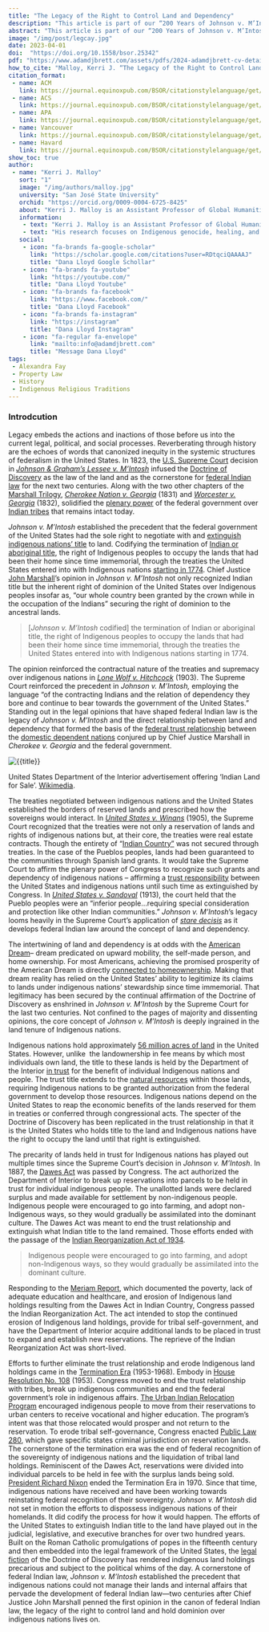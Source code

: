 ```yaml
---
title: "The Legacy of the Right to Control Land and Dependency"
description: "This article is part of our “200 Years of Johnson v. M’Intosh: Law, Religion, and Native American Lands” series. - The Legacy of the Right to Control Land and Dependency"
abstract: "This article is part of our “200 Years of Johnson v. M’Intosh: Law, Religion, and Native American Lands” series. - Legacy embeds the actions and inactions of those before us into the current legal, political, and social processes. Reverberating through history are the echoes of words that canonized inequity in the systemic structures of federalism in the United States. In 1823,"
image: "/img/post/legcay.jpg"
date: 2023-04-01
doi:  "https://doi.org/10.1558/bsor.25342"
pdf: "https://www.adamdjbrett.com/assets/pdfs/2024-adamdjbrett-cv-detailed-rev10-web.pdf"
how_to_cite: "Malloy, Kerri J. “The Legacy of the Right to Control Land and Dependency.” Canopy Forum. April 1, 2023."
citation_format: 
 - name: ACM
   link: https://journal.equinoxpub.com/BSOR/citationstylelanguage/get/acm-sig-proceedings?submissionId=25342&publicationId=24072&issueId=2679
 - name: ACS
   link: https://journal.equinoxpub.com/BSOR/citationstylelanguage/get/acs-nano?submissionId=25342&publicationId=24072&issueId=2679
 - name: APA
   link: https://journal.equinoxpub.com/BSOR/citationstylelanguage/get/apa?submissionId=25342&publicationId=24072&issueId=2679
 - name: Vancouver
   link: https://journal.equinoxpub.com/BSOR/citationstylelanguage/get/vancouver?submissionId=25342&publicationId=24072&issueId=2679
 - name: Havard
   link: https://journal.equinoxpub.com/BSOR/citationstylelanguage/get/harvard-cite-them-right?submissionId=25342&publicationId=24072&issueId=2679
show_toc: true
author: 
 - name: "Kerri J. Malloy"
   sort: "1"
   image: "/img/authors/malloy.jpg"
   university: "San José State University"
   orchid: "https://orcid.org/0009-0004-6725-8425"
   about: "Kerri J. Malloy is an Assistant Professor of Global Humanities and Special Advisor on Native American and Indigenous Studies to the Office of the Provost at San José State University. "
   information: 
    - text: "Kerri J. Malloy is an Assistant Professor of Global Humanities and Special Advisor on Native American and Indigenous Studies to the Office of the Provost at San José State University. "
    - text: "His research focuses on Indigenous genocide, healing, and reconciliation in North America and the necessity of systemic change within social structures to advance transitional justice."
   social:
    - icon: "fa-brands fa-google-scholar"
      link: "https://scholar.google.com/citations?user=RDtqciQAAAAJ"
      title: "Dana Lloyd Google Schollar"
    - icon: "fa-brands fa-youtube"
      link: "https://youtube.com/"
      title: "Dana Lloyd Youtube"
    - icon: "fa-brands fa-facebook"
      link: "https://www.facebook.com/"
      title: "Dana Lloyd Facebook"
    - icon: "fa-brands fa-instagram"
      link: "https://instagram"
      title: "Dana Lloyd Instagram"
    - icon: "fa-regular fa-envelope"
      link: "mailto:info@adamdjbrett.com"
      title: "Message Dana Lloyd"
tags: 
 - Alexandra Fay
 - Property Law
 - History
 - Indigenous Religious Traditions
---
```


### Introdcution

Legacy embeds the actions and inactions of those before us into the current legal, political, and social processes. Reverberating through history are the echoes of words that canonized inequity in the systemic structures of federalism in the United States. In 1823, the [U.S. Supreme Court](https://www.supremecourt.gov/opinions/21pdf/19-1392_6j37.pdf) decision in _[Johnson & Graham’s Lessee v. M’Intosh](https://www.oyez.org/cases/1789-1850/21us543)_ infused the [Doctrine of Discovery](https://www.law.cornell.edu/wex/doctrine_of_discovery) as the law of the land and as the cornerstone for [federal Indian law](https://www.courts.ca.gov/27002.htm) for the next two centuries. Along with the two other chapters of the [Marshall Trilogy](https://uaf.edu/tribal/academics/112/unit-1/marshalltrilogy.php), [_Cherokee Nation v. Georgia_](https://www.law.cornell.edu/supremecourt/text/30/1) (1831) and [_Worcester v. Georgia_](https://www.oyez.org/cases/1789-1850/31us515) (1832), solidified the [plenary power](https://www.law.cornell.edu/wex/plenary_power) of the federal government over [Indian tribes](https://www.law.cornell.edu/uscode/text/34/12133) that remains intact today. 

_Johnson v. M’Intosh_ established the precedent that the federal government of the United States had the sole right to negotiate with and [extinguish indigenous nations’ title](https://scholarship.law.wm.edu/cgi/viewcontent.cgi?article=1050&context=facpubs) to land. Codifying the termination of [Indian or aboriginal title](https://commons.und.edu/cgi/viewcontent.cgi?article=2116&context=ndlr#:~:text=Aboriginal%20title%2C%20also%20known%20as,continuous%20possession%20of%20the%20soil.), the right of Indigenous peoples to occupy the lands that had been their home since time immemorial, through the treaties the United States entered into with Indigenous nations [starting in 1774](https://www.archives.gov/research/native-americans/treaties). Chief Justice [John Marshall](https://www.britannica.com/biography/John-Marshall)’s opinion in _Johnson v. M’Intosh_ not only recognized Indian title but the inherent right of dominion of the United States over Indigenous peoples insofar as, “our whole country been granted by the crown while in the occupation of the Indians” securing the right of dominion to the ancestral lands. 

> \[_Johnson v. M’Intosh_ codified\] the termination of Indian or aboriginal title, the right of Indigenous peoples to occupy the lands that had been their home since time immemorial, through the treaties the United States entered into with Indigenous nations starting in 1774.

The opinion reinforced the contractual nature of the treaties and supremacy over indigenous nations in [_Lone Wolf v. Hitchcock_](https://thorpe.law.ou.edu/treatises/cases/hitchcock.html) (1903). The Supreme Court reinforced the precedent in _Johnson v. M’Intosh,_ employing the language “of the contracting Indians and the relation of dependency they bore and continue to bear towards the government of the United States.” Standing out in the legal opinions that have shaped federal Indian law is the legacy of _Johnson v. M’Intosh_ and the direct relationship between land and dependency that formed the basis of the [federal trust relationship](https://www.bia.gov/faqs/what-federal-indian-trust-responsibility) between the [domestic dependent nations](https://www.justice.gov/enrd/timeline-event/federal-trust-doctrine-first-described-supreme-court) conjured up by Chief Justice Marshall in _Cherokee v. Georgia_ and the federal government. 

![{{title}}](/img/post/legal.jpg)

United States Department of the Interior advertisement offering ‘Indian Land for Sale’. [Wikimedia](https://commons.wikimedia.org/wiki/File:Indian_Land_for_Sale.jpg).

The treaties negotiated between indigenous nations and the United States established the borders of reserved lands and prescribed how the sovereigns would interact. In [_United States v. Winans_](https://supreme.justia.com/cases/federal/us/198/371/) (1905), the Supreme Court recognized that the treaties were not only a reservation of lands and rights of indigenous nations but, at their core, the treaties were real estate contracts. Though the entirety of “[Indian Country”](https://www.epa.gov/pesticide-applicator-certification-indian-country/definition-indian-country#definition) was not secured through treaties. In the case of the Pueblos peoples, lands had been guaranteed to the communities through Spanish land grants. It would take the Supreme Court to affirm the plenary power of Congress to recognize such grants and dependency of indigenous nations – affirming a [trust responsibility](https://www.doi.gov/sites/doi.gov/files/migrated/news/pressreleases/upload/Signed-SO-3335.pdfhttps://www.doi.gov/sites/doi.gov/files/migrated/news/pressreleases/upload/Signed-SO-3335.pdf) between the United States and indigenous nations until such time as extinguished by Congress. In [_United States v. Sandoval_](https://supreme.justia.com/cases/federal/us/231/28/) (1913), the court held that the Pueblo peoples were an “inferior people…requiring special consideration and protection like other Indian communities.” _Johnson v. M’Intosh_’s legacy looms heavily in the Supreme Court’s application of [_stare decisis_](https://www.law.cornell.edu/wex/stare_decisis) as it develops federal Indian law around the concept of land and dependency.

The intertwining of land and dependency is at odds with the [American Dream](https://www.bushcenter.org/catalyst/state-of-the-american-dream/churchwell-history-of-the-american-dream)– dream predicated on upward mobility, the self-made person, and home ownership. For most Americans, achieving the promised prosperity of the American Dream is directly [connected to homeownership](https://www.bankrate.com/pdfs/pr/20220330-march-fsp.pdf). Making that dream reality has relied on the United States’ ability to legitimize its claims to lands under indigenous nations’ stewardship since time immemorial. That legitimacy has been secured by the continual affirmation of the Doctrine of Discovery as enshrined in _Johnson v. M’Intosh_ by the Supreme Court for the last two centuries. Not confined to the pages of majority and dissenting opinions, the core concept of _Johnson v. M’Intosh_ is deeply ingrained in the land tenure of Indigenous nations.

Indigenous nations hold approximately [56 million acres of land](https://revenuedata.doi.gov/how-revenue-works/native-american-ownership-governance/#:~:text=Trust%20land%20%2C%20in%20which%20the,title%20under%20specific%20statutory%20authority.) in the United States. However, unlike  the landownership in fee means by which most individuals own land, the title to these lands is held by the Department of the Interior [in trust](https://revenuedata.doi.gov/how-revenue-works/native-american-ownership-governance/#:~:text=Trust%20land%20%2C%20in%20which%20the,title%20under%20specific%20statutory%20authority.) for the benefit of individual Indigenous nations and people. The trust title extends to the [natural resources](https://revenuedata.doi.gov/how-revenue-works/native-american-ownership-governance/#:~:text=Trust%20land%20%2C%20in%20which%20the,title%20under%20specific%20statutory%20authority.) within those lands, requiring Indigenous nations to be granted authorization from the federal government to develop those resources. Indigenous nations depend on the United States to reap the economic benefits of the lands reserved for them in treaties or conferred through congressional acts. The specter of the Doctrine of Discovery has been replicated in the trust relationship in that it is the United States who holds title to the land and Indigenous nations have the right to occupy the land until that right is extinguished. 

The precarity of lands held in trust for Indigenous nations has played out multiple times since the Supreme Court’s decision in _Johnson v. M’Intosh_. In 1887, the [Dawes Act](https://www.archives.gov/milestone-documents/dawes-act) was passed by Congress. The act authorized the Department of Interior to break up reservations into parcels to be held in trust for individual indigenous people. The unallotted lands were declared surplus and made available for settlement by non-indigenous people. Indigenous people were encouraged to go into farming, and adopt non-Indigenous ways, so they would gradually be assimilated into the dominant culture. The Dawes Act was meant to end the trust relationship and extinguish what Indian title to the land remained. Those efforts ended with the passage of the [Indian Reorganization Act of 1934](https://www.govinfo.gov/content/pkg/COMPS-5299/pdf/COMPS-5299.pdf).

> Indigenous people were encouraged to go into farming, and adopt non-Indigenous ways, so they would gradually be assimilated into the dominant culture.

Responding to the [Meriam Report](https://narf.org/nill/resources/meriam.html), which documented the poverty, lack of adequate education and healthcare, and erosion of Indigenous land holdings resulting from the Dawes Act in Indian Country, Congress passed the Indian Reorganization Act. The act intended to stop the continued erosion of Indigenous land holdings, provide for tribal self-government, and have the Department of Interior acquire additional lands to be placed in trust to expand and establish new reservations. The reprieve of the Indian Reorganization Act was short-lived.

Efforts to further eliminate the trust relationship and erode Indigenous land holdings came in the [Termination Era](https://library.law.howard.edu/civilrightshistory/indigenous/termination#:~:text=The%20Termination%20Era%20saw%20a,(August%201%2C%201953).) (1953-1968). Embody in [House Resolution No. 108](https://web.archive.org/web/20070608052514/http:/www.digitalhistory.uh.edu/native_voices/voices_display.cfm?id=96) (1953). Congress moved to end the trust relationship with tribes, break up indigenous communities and end the federal government’s role in indigenous affairs. [The Urban Indian Relocation Program](https://www.archives.gov/education/lessons/indian-relocation.html) encouraged indigenous people to move from their reservations to urban centers to receive vocational and higher education. The program’s intent was that those relocated would prosper and not return to the reservation. To erode tribal self-governance, Congress enacted [Public Law 280](https://www.acf.hhs.gov/ana/fact-sheet/american-indians-and-alaska-natives-public-law-280-tribes#:~:text=In%201953%2C%20Congress%20enacted%20Public,be%20handled%20by%20state%20courts.), which gave specific states criminal jurisdiction on reservation lands. The cornerstone of the termination era was the end of federal recognition of the sovereignty of indigenous nations and the liquidation of tribal land holdings. Reminiscent of the Dawes Act, reservations were divided into individual parcels to be held in fee with the surplus lands being sold. [President Richard Nixon](https://www.epa.gov/tribal/president-nixon-special-message-indian-affairs-july-8-1970) ended the Termination Era in 1970. Since that time, indigenous nations have received and have been working towards reinstating federal recognition of their sovereignty. _Johnson v. M’Intosh_ did not set in motion the efforts to dispossess indigenous nations of their homelands. It did codify the process for how it would happen. The efforts of the United States to extinguish Indian title to the land have played out in the judicial, legislative, and executive branches for over two hundred years. Built on the Roman Catholic promulgations of popes in the fifteenth century and then embedded into the legal framework of the United States, the [legal fiction](https://www.law.cornell.edu/wex/legal_fiction) of the Doctrine of Discovery has rendered indigenous land holdings precarious and subject to the political whims of the day. A cornerstone of federal Indian law, _Johnson v. M’Intosh_ established the precedent that indigenous nations could not manage their lands and internal affairs that pervade the development of federal Indian law—two centuries after Chief Justice John Marshall penned the first opinion in the canon of federal Indian law, the legacy of the right to control land and hold dominion over indigenous nations lives on.
